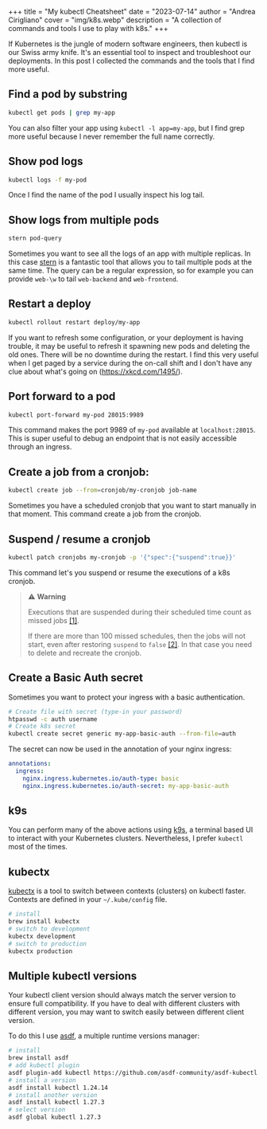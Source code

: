 +++
title = "My kubectl Cheatsheet"
date = "2023-07-14"
author = "Andrea Cirigliano"
cover = "img/k8s.webp"
description = "A collection of commands and tools I use to play with k8s."
+++

If Kubernetes is the jungle of modern software engineers, then kubectl is our Swiss army knife. It's an essential tool to inspect and troubleshoot our deployments.
In this post I collected the commands and the tools that I find more useful.


## Find a pod by substring
```bash
kubectl get pods | grep my-app
```

You can also filter your app using `kubectl -l app=my-app`, but I find grep more useful because I never remember the full name correctly.


## Show pod logs
```bash
kubectl logs -f my-pod
```
Once I find the name of the pod I usually inspect his log tail.


## Show logs from multiple pods
```bash
stern pod-query
```
Sometimes you want to see all the logs of an app with multiple replicas. In this case [stern](https://github.com/stern/stern) is a fantastic tool that allows you to tail multiple pods at the same time.
The query can be a regular expression, so for example you can provide `web-\w` to tail `web-backend` and `web-frontend`.


## Restart a deploy
```bash
kubectl rollout restart deploy/my-app
```
If you want to refresh some configuration, or your deployment is having trouble, it may be useful to refresh it spawning new pods and deleting the old ones. There will be no downtime during the restart. I find this very useful when I get paged by a service during the on-call shift and I don't have any clue about what's going on (https://xkcd.com/1495/).


## Port forward to a pod
```bash
kubectl port-forward my-pod 28015:9989
```
This command makes the port 9989 of `my-pod` available at `localhost:28015`. This is super useful to debug an endpoint that is not easily accessible through an ingress.

## Create a job from a cronjob:
```bash
kubectl create job --from=cronjob/my-cronjob job-name
```

Sometimes you have a scheduled cronjob that you want to start manually in that moment. This command create a job from the cronjob.

## Suspend / resume a cronjob
```bash
kubectl patch cronjobs my-cronjob -p '{"spec":{"suspend":true}}'
```
This command let's you suspend or resume the executions of a k8s cronjob.

> ⚠️ **Warning**
>
>Executions that are suspended during their scheduled time count as missed jobs [[1]](https://kubernetes.io/docs/tasks/job/automated-tasks-with-cron-jobs/#suspend).
>
>If there are more than 100 missed schedules, then the jobs will not start, even after restoring `suspend` to `false` [[2]](https://kubernetes.io/docs/concepts/workloads/controllers/cron-jobs/#cron-job-limitations). In that case you need to delete and recreate the cronjob.


## Create a Basic Auth secret
Sometimes you want to protect your ingress with a basic authentication.

```bash
# Create file with secret (type-in your password)
htpasswd -c auth username
# Create k8s secret
kubectl create secret generic my-app-basic-auth --from-file=auth
```

The secret can now be used in the annotation of your nginx ingress:
```yaml
annotations:
  ingress:
    nginx.ingress.kubernetes.io/auth-type: basic
    nginx.ingress.kubernetes.io/auth-secret: my-app-basic-auth
```

## k9s

You can perform many of the above actions using [k9s](https://k9scli.io/), a terminal based UI to interact with your Kubernetes clusters. Nevertheless, I prefer `kubectl` most of the times.

## kubectx
[kubectx](https://github.com/ahmetb/kubectx) is a tool to switch between contexts (clusters) on kubectl faster. Contexts are defined in your `~/.kube/config` file.

```bash
# install
brew install kubectx
# switch to development
kubectx development
# switch to production
kubectx production
```

## Multiple kubectl versions
Your kubectl client version should always match the server version to ensure full compatibility. 
If you have to deal with different clusters with different version, you may want to switch easily between different client version.

To do this I use [asdf](https://asdf-vm.com/), a multiple runtime versions manager:

```bash
# install
brew install asdf
# add kubectl plugin
asdf plugin-add kubectl https://github.com/asdf-community/asdf-kubectl.git
# install a version
asdf install kubectl 1.24.14
# install another version
asdf install kubectl 1.27.3
# select version
asdf global kubectl 1.27.3
```
